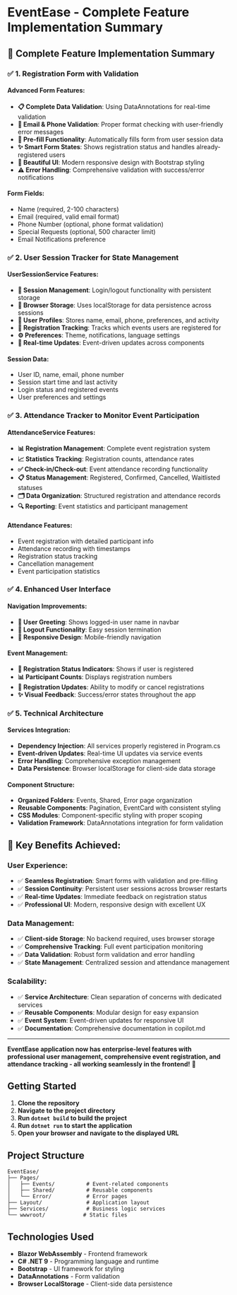 # EventEase - Complete Feature Implementation Summary

## 🎉 Complete Feature Implementation Summary

### ✅ 1. Registration Form with Validation

#### Advanced Form Features:
- **📋 Complete Data Validation**: Using DataAnnotations for real-time validation
- **📧 Email & Phone Validation**: Proper format checking with user-friendly error messages
- **🔄 Pre-fill Functionality**: Automatically fills form from user session data
- **✨ Smart Form States**: Shows registration status and handles already-registered users
- **🎨 Beautiful UI**: Modern responsive design with Bootstrap styling
- **⚠️ Error Handling**: Comprehensive validation with success/error notifications

#### Form Fields:
- Name (required, 2-100 characters)
- Email (required, valid email format)
- Phone Number (optional, phone format validation)
- Special Requests (optional, 500 character limit)
- Email Notifications preference

### ✅ 2. User Session Tracker for State Management

#### UserSessionService Features:
- **🔐 Session Management**: Login/logout functionality with persistent storage
- **💾 Browser Storage**: Uses localStorage for data persistence across sessions
- **👤 User Profiles**: Stores name, email, phone, preferences, and activity
- **🎯 Registration Tracking**: Tracks which events users are registered for
- **⚙️ Preferences**: Theme, notifications, language settings
- **🔄 Real-time Updates**: Event-driven updates across components

#### Session Data:
- User ID, name, email, phone number
- Session start time and last activity
- Login status and registered events
- User preferences and settings

### ✅ 3. Attendance Tracker to Monitor Event Participation

#### AttendanceService Features:
- **📊 Registration Management**: Complete event registration system
- **📈 Statistics Tracking**: Registration counts, attendance rates
- **✅ Check-in/Check-out**: Event attendance recording functionality
- **📋 Status Management**: Registered, Confirmed, Cancelled, Waitlisted statuses
- **🗂️ Data Organization**: Structured registration and attendance records
- **🔍 Reporting**: Event statistics and participant management

#### Attendance Features:
- Event registration with detailed participant info
- Attendance recording with timestamps
- Registration status tracking
- Cancellation management
- Event participation statistics

### ✅ 4. Enhanced User Interface

#### Navigation Improvements:
- **👋 User Greeting**: Shows logged-in user name in navbar
- **🚪 Logout Functionality**: Easy session termination
- **📱 Responsive Design**: Mobile-friendly navigation

#### Event Management:
- **🎫 Registration Status Indicators**: Shows if user is registered
- **📊 Participant Counts**: Displays registration numbers
- **🔄 Registration Updates**: Ability to modify or cancel registrations
- **✨ Visual Feedback**: Success/error states throughout the app

### ✅ 5. Technical Architecture

#### Services Integration:
- **Dependency Injection**: All services properly registered in Program.cs
- **Event-driven Updates**: Real-time UI updates via service events
- **Error Handling**: Comprehensive exception management
- **Data Persistence**: Browser localStorage for client-side data storage

#### Component Structure:
- **Organized Folders**: Events, Shared, Error page organization
- **Reusable Components**: Pagination, EventCard with consistent styling
- **CSS Modules**: Component-specific styling with proper scoping
- **Validation Framework**: DataAnnotations integration for form validation

## 🚀 Key Benefits Achieved:

### User Experience:
- ✅ **Seamless Registration**: Smart forms with validation and pre-filling
- ✅ **Session Continuity**: Persistent user sessions across browser restarts
- ✅ **Real-time Updates**: Immediate feedback on registration status
- ✅ **Professional UI**: Modern, responsive design with excellent UX

### Data Management:
- ✅ **Client-side Storage**: No backend required, uses browser storage
- ✅ **Comprehensive Tracking**: Full event participation monitoring
- ✅ **Data Validation**: Robust form validation and error handling
- ✅ **State Management**: Centralized session and attendance management

### Scalability:
- ✅ **Service Architecture**: Clean separation of concerns with dedicated services
- ✅ **Reusable Components**: Modular design for easy expansion
- ✅ **Event System**: Event-driven updates for responsive UI
- ✅ **Documentation**: Comprehensive documentation in copilot.md

---

**EventEase application now has enterprise-level features with professional user management, comprehensive event registration, and attendance tracking - all working seamlessly in the frontend!** 🎊

## Getting Started

1. **Clone the repository**
2. **Navigate to the project directory**
3. **Run `dotnet build` to build the project**
4. **Run `dotnet run` to start the application**
5. **Open your browser and navigate to the displayed URL**

## Project Structure

```
EventEase/
├── Pages/
│   ├── Events/          # Event-related components
│   ├── Shared/          # Reusable components  
│   └── Error/           # Error pages
├── Layout/              # Application layout
├── Services/            # Business logic services
└── wwwroot/            # Static files
```

## Technologies Used

- **Blazor WebAssembly** - Frontend framework
- **C# .NET 9** - Programming language and runtime
- **Bootstrap** - UI framework for styling
- **DataAnnotations** - Form validation
- **Browser LocalStorage** - Client-side data persistence